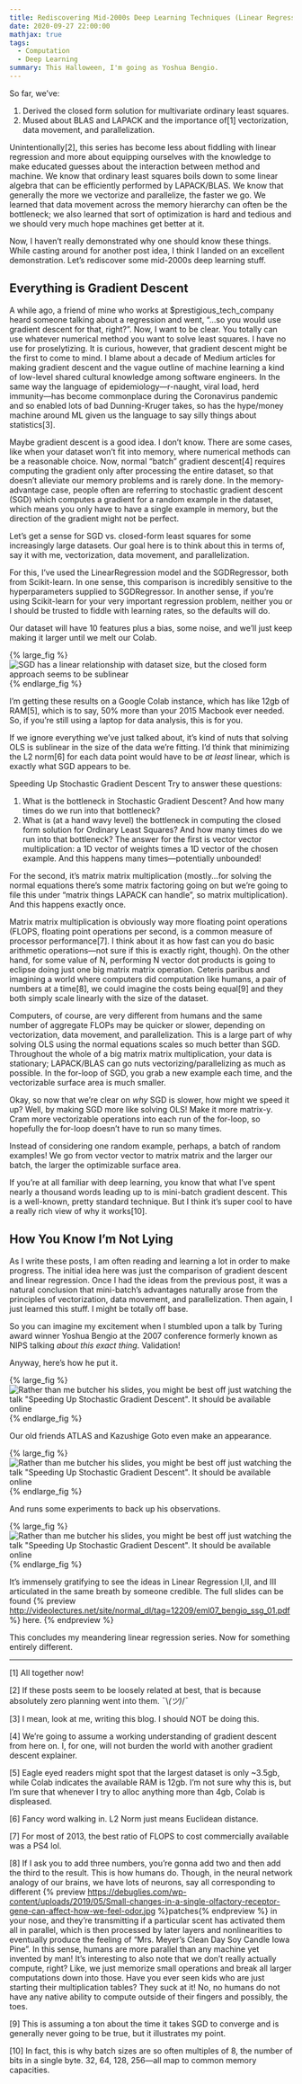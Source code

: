 ```yaml
---
title: Rediscovering Mid-2000s Deep Learning Techniques (Linear Regression III)
date: 2020-09-27 22:00:00
mathjax: true
tags:
  - Computation
  - Deep Learning
summary: This Halloween, I'm going as Yoshua Bengio.
---
```

So far, we’ve:
1. Derived the closed form solution for multivariate ordinary least squares.
2. Mused about BLAS and LAPACK and the importance of[1] vectorization, data
   movement, and parallelization.


Unintentionally[2], this series has become less about fiddling with linear
regression and more about equipping ourselves with the knowledge to make
educated guesses about the interaction between method and machine. We know that
ordinary least squares boils down to some linear algebra that can be efficiently
performed by LAPACK/BLAS. We know that generally the more we vectorize and
parallelize, the faster we go. We learned that data movement across the memory
hierarchy can often be the bottleneck; we also learned that sort of optimization
is hard and tedious and we should very much hope machines get better at it.


Now, I haven’t really demonstrated why one should know these things. While
casting around for another post idea, I think I landed on an excellent
demonstration. Let’s rediscover some mid-2000s deep learning stuff.


## Everything is Gradient Descent
A while ago, a friend of mine who works at
\$prestigious_tech_company heard someone talking about a regression and went,
“...so you would use gradient descent for that, right?”. Now, I want to be
clear. You totally can use whatever numerical method you want to solve least
squares. I have no use for proselytizing. It is curious, however, that gradient
descent might be the first to come to mind. I blame about a decade of Medium
articles for making gradient descent and the vague outline of machine learning a
kind of low-level shared cultural knowledge among software engineers. In the
same way the language of epidemiology—r-naught, viral load, herd immunity—has
become commonplace during the Coronavirus pandemic and so enabled lots of bad
Dunning-Kruger takes, so has the hype/money machine around ML given us the
language to say silly things about statistics[3].


Maybe gradient descent is a good idea. I don’t know. There are some cases, like
when your dataset won’t fit into memory, where numerical methods can be a
reasonable choice. Now, normal “batch” gradient descent[4] requires computing
the gradient only after processing the entire dataset, so that doesn’t alleviate
our memory problems and is rarely done. In the memory-advantage case, people
often are referring to stochastic gradient descent (SGD) which computes a
gradient for a random example in the dataset, which means you only have to have
a single example in memory, but the direction of the gradient might not be
perfect.


Let’s get a sense for SGD vs. closed-form least squares for some increasingly
large datasets. Our goal here is to think about this in terms of, say it with
me, vectorization, data movement, and parallelization.


For this, I’ve used the LinearRegression model and the SGDRegressor, both from
Scikit-learn. In one sense, this comparison is incredibly sensitive to the
hyperparameters supplied to SGDRegressor. In another sense, if you’re using
Scikit-learn for your very important regression problem, neither you or I should
be trusted to fiddle with learning rates, so the defaults will do.


Our dataset will have 10 features plus a bias, some noise, and we’ll just keep
making it larger until we melt our Colab.

{% large_fig %}
![SGD has a linear relationship with dataset size, but the closed form approach
seems to be sublinear](./SGDvsLR.png)
{% endlarge_fig %}


I’m getting these results on a Google Colab instance, which has like 12gb of
RAM[5], which is to say, 50% more than your 2015 Macbook ever needed. So, if
you’re still using a laptop for data analysis, this is for you.


If we ignore everything we’ve just talked about, it’s kind of nuts that solving
OLS is sublinear in the size of the data we’re fitting. I’d think that
minimizing the L2 norm[6] for each data point would have to be _at least_
linear, which is exactly what SGD appears to be.


Speeding Up Stochastic Gradient Descent Try to answer these questions:
1. What is the bottleneck in Stochastic Gradient Descent? And how many times do
   we run into that bottleneck?
2. What is (at a hand wavy level) the bottleneck in computing the closed form
   solution for Ordinary Least Squares? And how many times do we run into that
   bottleneck?  The answer for the first is vector vector multiplication: a 1D
   vector of weights times a 1D vector of the chosen example. And this happens
   many times—potentially unbounded!


For the second, it’s matrix matrix multiplication (mostly...for solving the
normal equations there’s some matrix factoring going on but we’re going to file
this under “matrix things LAPACK can handle”, so matrix multiplication). And
this happens exactly once.


Matrix matrix multiplication is obviously way more floating point operations
(FLOPS, floating point operations per second, is a common measure of processor
performance[7]. I think about it as how fast can you do basic arithmetic
operations—not sure if this is exactly right, though). On the other hand, for
some value of N, performing N vector dot products is going to eclipse doing just
one big matrix matrix operation. Ceteris paribus and imagining a world where
computers did computation like humans, a pair of numbers at a time[8], we could
imagine the costs being equal[9] and they both simply scale linearly with the
size of the dataset.


Computers, of course, are very different from humans and the same number of
aggregate FLOPs may be quicker or slower, depending on vectorization, data
movement, and parallelization. This is a large part of why solving OLS using the
normal equations scales so much better than SGD. Throughout the whole of a big
matrix matrix multiplication, your data is stationary; LAPACK/BLAS can go nuts
vectorizing/parallelizing as much as possible. In the for-loop of SGD, you grab
a new example each time, and the vectorizable surface area is much smaller.


Okay, so now that we’re clear on _why_ SGD is slower, how might we speed it up?
Well, by making SGD more like solving OLS! Make it more matrix-y. Cram more
vectorizable operations into each run of the for-loop, so hopefully the for-loop
doesn’t have to run so many times.


Instead of considering one random example, perhaps, a batch of random examples!
We go from vector vector to matrix matrix and the larger our batch, the larger
the optimizable surface area.


If you’re at all familiar with deep learning, you know that what I’ve spent
nearly a thousand words leading up to is mini-batch gradient descent. This is a
well-known, pretty standard technique. But I think it’s super cool to have a
really rich view of why it works[10].


## How You Know I’m Not Lying
As I write these posts, I am often reading and learning a lot in order to make
progress. The initial idea here was just the comparison of gradient descent and
linear regression. Once I had the ideas from the previous post, it was a natural
conclusion that mini-batch’s advantages naturally arose from the principles of
vectorization, data movement, and parallelization. Then again, I just learned
this stuff. I might be totally off base.


So you can imagine my excitement when I stumbled upon a talk by Turing award
winner Yoshua Bengio at the 2007 conference formerly known as NIPS talking _about
this exact thing_. Validation!


Anyway, here’s how he put it.

{% large_fig %}
![Rather than me butcher his slides, you might be best off just watching the
talk "Speeding Up Stochastic Gradient Descent". It should be available
online](./bengio1.png)
{% endlarge_fig %}


Our old friends ATLAS and Kazushige Goto even make an appearance.

{% large_fig %}
![Rather than me butcher his slides, you might be best off just watching the
talk "Speeding Up Stochastic Gradient Descent". It should be available
online](./bengio2.png)
{% endlarge_fig %}

And runs some experiments to back up his observations.

{% large_fig %}
![Rather than me butcher his slides, you might be best off just watching the
talk "Speeding Up Stochastic Gradient Descent". It should be available
online](./bengio3.png)
{% endlarge_fig %}

It’s immensely gratifying to see the ideas in Linear Regression I,II, and III
articulated in the same breath by someone credible.
The full slides can be found {% preview http://videolectures.net/site/normal_dl/tag=12209/eml07_bengio_ssg_01.pdf %}
here.
{% endpreview %}

This concludes my meandering linear regression series. Now for something
entirely different.


________________
[1] All together now!

[2] If these posts seem to be loosely related at best, that is because absolutely zero planning went into them. ¯\\_(ツ)_/¯

[3] I mean, look at me, writing this blog. I should NOT be doing this.

[4] We’re going to assume a working understanding of gradient descent from here
on. I, for one, will not burden the world with another gradient descent
explainer.

[5] Eagle eyed readers might spot that the largest dataset is only ~3.5gb, while
Colab indicates the available RAM is 12gb. I’m not sure why this is, but I’m
sure that whenever I try to alloc anything more than 4gb, Colab is displeased.

[6] Fancy word walking in. L2 Norm just means Euclidean distance.

[7] For most of 2013, the best ratio of FLOPS to cost commercially available was a PS4 lol.

[8] If I ask you to add three numbers, you’re gonna add two and then add the
third to the result. This is how humans do. Though, in the neural network
analogy of our brains, we have lots of neurons, say all corresponding to
different {% preview
https://debuglies.com/wp-content/uploads/2019/05/Small-changes-in-a-single-olfactory-receptor-gene-can-affect-how-we-feel-odor.jpg
%}patches{% endpreview %} in your nose, and they’re transmitting if a particular
scent has activated them all in parallel, which is then processed by later
layers and nonlinearities to eventually produce the feeling of “Mrs. Meyer’s
Clean Day Soy Candle Iowa Pine”. In this sense, humans are more parallel than
any machine yet invented by man! It’s interesting to also note that we don’t
really actually compute, right? Like, we just memorize small operations and
break all larger computations down into those. Have you ever seen kids who are
just starting their multiplication tables? They suck at it! No, no humans do not
have any native ability to compute outside of their fingers and possibly, the
toes.

[9] This is assuming a ton about the time it takes SGD to converge and is generally never going to be true, but it illustrates my point.

[10] In fact, this is why batch sizes are so often multiples of 8, the number of bits in a single byte. 32, 64, 128, 256—all map to common memory capacities.
